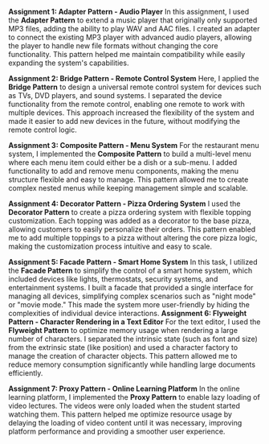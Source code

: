  **Assignment 1: Adapter Pattern - Audio Player**
In this assignment, I used the **Adapter Pattern** to extend a music player that originally only supported MP3 files, adding the ability to play WAV and AAC files. I created an adapter to connect the existing MP3 player with advanced audio players, allowing the player to handle new file formats without changing the core functionality. This pattern helped me maintain compatibility while easily expanding the system's capabilities.

**Assignment 2: Bridge Pattern - Remote Control System**
Here, I applied the **Bridge Pattern** to design a universal remote control system for devices such as TVs, DVD players, and sound systems. I separated the device functionality from the remote control, enabling one remote to work with multiple devices. This approach increased the flexibility of the system and made it easier to add new devices in the future, without modifying the remote control logic.

**Assignment 3: Composite Pattern - Menu System**
For the restaurant menu system, I implemented the **Composite Pattern** to build a multi-level menu where each menu item could either be a dish or a sub-menu. I added functionality to add and remove menu components, making the menu structure flexible and easy to manage. This pattern allowed me to create complex nested menus while keeping management simple and scalable.

**Assignment 4: Decorator Pattern - Pizza Ordering System**
I used the **Decorator Pattern** to create a pizza ordering system with flexible topping customization. Each topping was added as a decorator to the base pizza, allowing customers to easily personalize their orders. This pattern enabled me to add multiple toppings to a pizza without altering the core pizza logic, making the customization process intuitive and easy to scale.

**Assignment 5: Facade Pattern - Smart Home System**
In this task, I utilized the **Facade Pattern** to simplify the control of a smart home system, which included devices like lights, thermostats, security systems, and entertainment systems. I built a facade that provided a single interface for managing all devices, simplifying complex scenarios such as "night mode" or "movie mode." This made the system more user-friendly by hiding the complexities of individual device interactions.
**Assignment 6: Flyweight Pattern - Character Rendering in a Text Editor**
For the text editor, I used the **Flyweight Pattern** to optimize memory usage when rendering a large number of characters. I separated the intrinsic state (such as font and size) from the extrinsic state (like position) and used a character factory to manage the creation of character objects. This pattern allowed me to reduce memory consumption significantly while handling large documents efficiently.

**Assignment 7: Proxy Pattern - Online Learning Platform**
In the online learning platform, I implemented the **Proxy Pattern** to enable lazy loading of video lectures. The videos were only loaded when the student started watching them. This pattern helped me optimize resource usage by delaying the loading of video content until it was necessary, improving platform performance and providing a smoother user experience.
